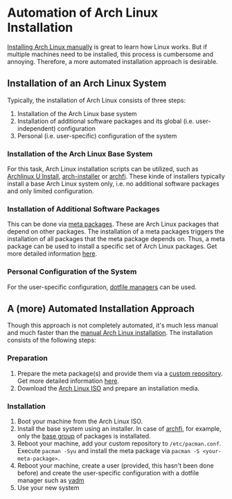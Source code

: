 # Automation of Arch Linux Installation

[Installing Arch Linux manually](https://wiki.archlinux.org/index.php/installation_guide) is great to learn how Linux works. But if multiple machines need to be installed, this process is cumbersome and annoying. Therefore, a more automated installation approach is desirable.

## Installation of an Arch Linux System

Typically, the installation of Arch Linux consists of three steps:

1. Installation of the Arch Linux base system
1. Installation of additional software packages and its global (i.e. user-independent) configuration
1. Personal (i.e. user-specific) configuration of the system

### Installation of the Arch Linux Base System

For this task, Arch Linux installation scripts can be utilized, such as [Archlinux U Install](https://github.com/helmuthdu/aui), [arch-installer](https://github.com/rstacruz/arch-installer) or [archfi](https://github.com/MatMoul/archfi). These kinde of installers typically install a base Arch Linux system only, i.e. no additional software packages and only limited configuration.

### Installation of Additional Software Packages

This can be done via [meta packages](https://disconnected.systems/blog/archlinux-meta-packages/). These are Arch Linux packages that depend on other packages. The installation of a meta packages triggers the installation of all packages that the meta package depends on. Thus, a meta package can be used to install a specific set of Arch Linux packages. Get more detailed information [here](meta-packages.md).

### Personal Configuration of the System

For the user-specific configuration, [dotfile managers](https://wiki.archlinux.org/index.php/Dotfiles#Tools) can be used.

## A (more) Automated Installation Approach 

Though this approach is not completely automated, it's much less manual and much faster than the [manual Arch Linux installation](https://wiki.archlinux.org/index.php/installation_guide). The installation consists of the following steps:

### Preparation

1. Prepare the meta package(s) and provide them via a [custom repository](https://wiki.archlinux.org/index.php/Pacman/Tips_and_tricks#Custom_local_repository). Get more detailed information [here](meta-packages.md).
1. Download the [Arch Linux ISO](https://www.archlinux.org/download/) and prepare an installation media.

### Installation

1. Boot your machine from the Arch Linux ISO.
1. Install the base system using an installer. In case of [archfi](https://github.com/MatMoul/archfi), for example, only the [base group](https://www.archlinux.org/groups/x86_64/base/) of packages is installated.
1. Reboot your machine, add your custom repository to `/etc/pacman.conf`. Execute `pacman -Syu` and install the meta package via `pacman -S <your-meta-package>`.
1. Reboot your machine, create a user (provided, this hasn't been done before) and create the user-specific configuration with a dotfile manager such as [yadm](https://github.com/TheLocehiliosan/yadm)
1. Use your new system
